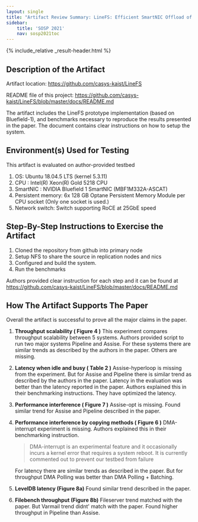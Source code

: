 ```yaml
---
layout: single
title: "Artifact Review Summary: LineFS: Efficient SmartNIC Offload of a Distributed File System with Pipeline Parallelism"
sidebar:
    title: 'SOSP 2021'
    nav: sosp2021toc
---
```


{% include_relative _result-header.html %}

## Description of the Artifact

Artifact location: <https://github.com/casys-kaist/LineFS> 

README file of this project: <https://github.com/casys-kaist/LineFS/blob/master/docs/README.md>

The artifact includes the LineFS prototype implementation (based on Bluefield-1), and benchmarks necessary to reproduce the results presented in the paper. The document contains clear instructions on how to setup the system. 


## Environment(s) Used for Testing

This artifact is evaluated on author-provided testbed
1. OS: Ubuntu 18.04.5 LTS (kernel 5.3.11)
2. CPU : Intel(R) Xeon(R) Gold 5218 CPU
3. SmartNIC : NVIDIA Bluefield 1 SmartNIC (MBF1M332A-ASCAT)
4. Persistent memory: 6x 128 GB Optane Persistent Memory Module per CPU socket (Only one socket is used.)
5. Network switch: Switch supporting RoCE at 25GbE speed


## Step-By-Step Instructions to Exercise the Artifact


1. Cloned the repository from github into primary node
2. Setup NFS to share the source in replication nodes and nics
3. Configured and build the system.
4. Run the benchmarks

Authors provided clear instruction for each step and it can be found at <https://github.com/casys-kaist/LineFS/blob/master/docs/README.md>


## How The Artifact Supports The Paper

Overall the artifact is successful to prove all the major claims in the paper.


1. **Throughput scalability ( Figure 4 )**
This experiment compares throughput scalability between 5 systems. Authors provided script to run two major systems Pipeline and Assise. For these systems there are similar trends as described by the authors in the paper. Others are missing.

2. **Latency when idle and busy ( Table 2 )**
Assise-hyperloop is missing from the experiment. But for Assise and Pipeline  there is similar trend as described by the authors in the paper. Latency in the evaluation was better than the latency reported in the paper. Authors explained this in their benchmarking instructions. They have optimized the latency.

3. **Performance interference ( Figure 7 )**
Assise-opt is missing. Found similar trend for Assise and Pipeline described in the paper.

4. **Performance interference by copying methods ( Figure 6 )**
DMA-interrupt experiment is missing. Authors explained this in their benchmarking instruction.
    > DMA-interrupt is an experimental feature and it occasionally incurs a kernel error that requires a system reboot. It is currently commented out to prevent our testbed from failure

   For latency there are similar trends as described in the paper. But for throughput DMA Polling was better than DMA Polling + Batching.

5. **LevelDB latency (Figure 8a)**
Found similar trend described in the paper.

6. **Filebench throughput (Figure 8b)**
Fileserver trend matched with the paper. But Varmail trend didnt' match with the paper. Found higher throughput in Pipeline than Assise.






